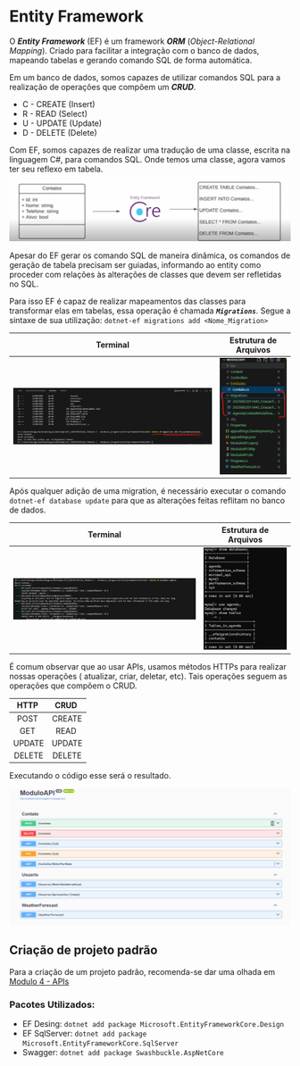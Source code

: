 # Entity Framework

O ***Entity Framework*** (EF) é um framework ***ORM*** (*Object-Relational Mapping*). Criado para facilitar a integração com o banco de dados, mapeando tabelas e gerando comando SQL de forma automática.

Em um banco de dados, somos capazes de utilizar comandos SQL para a realização de operações que compõem um ***CRUD***.
- C - CREATE (Insert)
- R - READ (Select)
- U - UPDATE (Update)
- D - DELETE (Delete)

Com EF, somos capazes de realizar uma tradução de uma classe, escrita na linguagem C#, para comandos SQL. Onde temos uma classe, agora vamos ter seu reflexo em tabela.
![](Images/Pasted%20image%2020250821203433.png)  

Apesar do EF gerar os comando SQL de maneira dinâmica, os comandos de geração de tabela precisam ser guiadas, informando ao entity como proceder com relações às alterações de classes que devem ser refletidas no SQL. 

Para isso EF é capaz de realizar mapeamentos das classes para transformar elas em tabelas, essa operação é chamada ***`Migrations`***. Segue a sintaxe de sua utilização: `dotnet-ef migrations add <Nome_Migration>`

|         Terminal         |     Estrutura de Arquivos      |
| :----------------------: | :----------------------------: |
| ![](Images/terminal.png) | ![](Images/arvoreArquivos.png) |

Após qualquer adição de uma migration, é necessário executar o comando `dotnet-ef database update` para que as alterações feitas reflitam no banco de dados.


|            Terminal            | Estrutura de Arquivos |
| :----------------------------: | :-------------------: |
| ![](Images/databaseUpdate.png) | ![](Images/mysql.png) |

É comum observar que ao usar APIs, usamos métodos HTTPs para realizar nossas operações ( atualizar, criar, deletar, etc). Tais operações seguem as operações que compõem o CRUD.  

<div align="center">

|  HTTP  |  CRUD  |
| :----: | :----: |
|  POST  | CREATE |
|  GET   |  READ  |
| UPDATE | UPDATE |
| DELETE | DELETE |

</div>  

Executando o código esse será o resultado.  

![](Images/resultado.png)
## Criação de projeto padrão

Para a criação de um projeto padrão, recomenda-se dar uma olhada em [Modulo 4 - APIs](https://github.com/DDMory/BootCamps_Routes/tree/main/BootCamps/GFT_STARTER/EDICAO_7/Modulo%204%20-%20APIs)

### Pacotes Utilizados:

- EF Desing: ``dotnet add package Microsoft.EntityFrameworkCore.Design``
- EF SqlServer: ``dotnet add package Microsoft.EntityFrameworkCore.SqlServer``
- Swagger: `dotnet add package Swashbuckle.AspNetCore`
